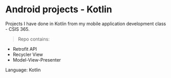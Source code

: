 # Android projects - Kotlin
Projects I have done in Kotlin from my mobile application development class - CSIS 365.

> Repo contains:
* Retrofit API
* Recycler View
* Model-View-Presenter

Language: Kotlin
